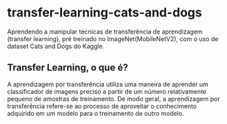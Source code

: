 # transfer-learning-cats-and-dogs
Aprendendo a manipular tecnicas de transferência de aprendizagem (transfer learning), pré treinado no ImageNet(MobileNetV2), com o uso de dataset Cats and Dogs do Kaggle.

## Transfer Learning, o que é?
A aprendizagem por transferência utiliza uma maneira de aprender um classificador de imagens preciso a partir de um número relativamente pequeno de amostras de treinamento. De modo geral, a aprendizagem por transferência refere-se ao processo de aproveitar o conhecimento adquirido em um modelo para o treinamento de outro modelo.

